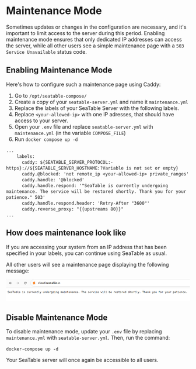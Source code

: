 # Maintenance Mode

Sometimes updates or changes in the configuration are necessary, and it's important to limit access to the server during this period. Enabling maintenance mode ensures that only dedicated IP addresses can access the server, while all other users see a simple maintenance page with a `503 Service Unavailable` status code.

## Enabling Maintenance Mode

Here's how to configure such a maintenance page using Caddy:

1. Go to `/opt/seatable-compose/`
2. Create a copy of your `seatable-server.yml` and name it `maintenance.yml`
3. Replace the labels of your SeaTable Server with the following labels.
4. Replace `<your-allowed-ip>` with one IP adresses, that should have access to your server.
5. Open your `.env` file and replace `seatable-server.yml` with `maintenance.yml` (in the variable `COMPOSE_FILE`)
6. Run `docker compose up -d`

```
...
    labels:
      caddy: ${SEATABLE_SERVER_PROTOCOL:-https}://${SEATABLE_SERVER_HOSTNAME:?Variable is not set or empty}
      caddy.@blocked: 'not remote_ip <your-allowed-ip> private_ranges'
      caddy.handle: '@blocked'
      caddy.handle.respond: '"SeaTable is currently undergoing maintenance. The service will be restored shortly. Thank you for your patience." 503'
      caddy.handle.respond.header: 'Retry-After "3600"'
      caddy.reverse_proxy: "{{upstreams 80}}"
...
```

## How does maintenance look like

If you are accessing your system from an IP address that has been specified in your labels, you can continue using SeaTable as usual.

All other users will see a maintenance page displaying the following message:

![Maintenance page](../../assets/images/seatable-maintenance.png)

## Disable Maintenance Mode

To disable maintenance mode, update your `.env` file by replacing `maintenance.yml` with `seatable-server.yml`. Then, run the command:

```
docker-compose up -d
```

Your SeaTable server will once again be accessible to all users.

